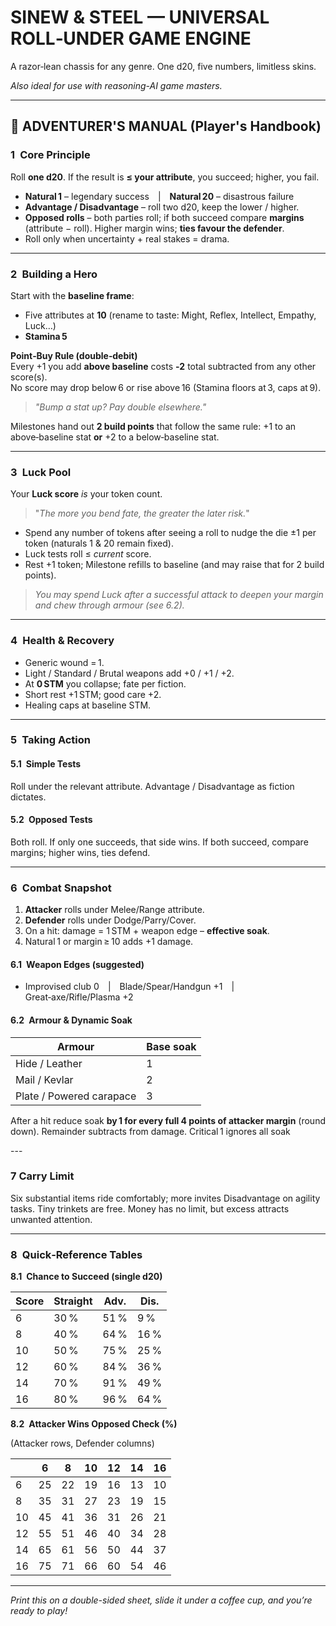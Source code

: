 # **SINEW & STEEL — UNIVERSAL ROLL‑UNDER GAME ENGINE**

A razor‑lean chassis for any genre. One d20, five numbers, limitless skins. 

*Also ideal for use with reasoning-AI game masters.*

---

## 📜 ADVENTURER'S MANUAL (Player's Handbook)

### 1 Core Principle

Roll **one d20**. If the result is **≤ your attribute**, you succeed; higher, you fail.

- **Natural 1** – legendary success | **Natural 20** – disastrous failure
- **Advantage / Disadvantage** – roll two d20, keep the lower / higher.
- **Opposed rolls** – both parties roll; if both succeed compare **margins** (attribute − roll). Higher margin wins; **ties favour the defender**.
- Roll only when uncertainty + real stakes = drama.

---

### 2 Building a Hero

Start with the **baseline frame**:

- Five attributes at **10** (rename to taste: Might, Reflex, Intellect, Empathy, Luck…)
- **Stamina 5**

**Point‑Buy Rule (double‑debit)**\
Every +1 you add **above baseline** costs **‑2** total subtracted from any other score(s).\
No score may drop below 6 or rise above 16 (Stamina floors at 3, caps at 9).

> *"Bump a stat up? Pay double elsewhere."*

Milestones hand out **2 build points** that follow the same rule: +1 to an above‑baseline stat **or** +2 to a below‑baseline stat.

---

### 3 Luck Pool

Your **Luck score** *is* your token count.

> "*The more you bend fate, the greater the later risk.*"

- Spend any number of tokens after seeing a roll to nudge the die ±1 per token (naturals 1 & 20 remain fixed).
- Luck tests roll ≤ *current* score.
- Rest +1 token; Milestone refills to baseline (and may raise that for 2 build points).

> *You may spend Luck after a successful attack to deepen your margin and chew through armour (see 6.2).*

---

### 4 Health & Recovery

- Generic wound = 1.
- Light / Standard / Brutal weapons add +0 / +1 / +2.
- At **0 STM** you collapse; fate per fiction.
- Short rest +1 STM; good care +2.
- Healing caps at baseline STM.

---

### 5 Taking Action

#### 5.1 Simple Tests

Roll under the relevant attribute. Advantage / Disadvantage as fiction dictates.

#### 5.2 Opposed Tests

Both roll. If only one succeeds, that side wins. If both succeed, compare margins; higher wins, ties defend.

---

### 6 Combat Snapshot

1. **Attacker** rolls under Melee/Range attribute.
2. **Defender** rolls under Dodge/Parry/Cover.
3. On a hit: damage = 1 STM + weapon edge – **effective soak**.
4. Natural 1 or margin ≥ 10 adds +1 damage.

#### 6.1 Weapon Edges (suggested)

- Improvised club 0 | Blade/Spear/Handgun +1 | Great‑axe/Rifle/Plasma +2

#### 6.2 Armour & Dynamic Soak

| Armour                   | Base soak |
| ------------------------ | --------- |
| Hide / Leather           | 1         |
| Mail / Kevlar            | 2         |
| Plate / Powered carapace | 3         |

After a hit reduce soak **by 1 for every full 4 points of attacker margin** (round down). Remainder subtracts from damage. Critical 1 ignores all soak

\---

### 7 Carry Limit

Six substantial items ride comfortably; more invites Disadvantage on agility tasks. Tiny trinkets are free. Money has no limit, but excess attracts unwanted attention.

---

### 8 Quick‑Reference Tables

**8.1 Chance to Succeed (single d20)**

| Score | Straight | Adv. | Dis. |
| ----- | -------- | ---- | ---- |
| 6     | 30 %     | 51 % | 9 %  |
| 8     | 40 %     | 64 % | 16 % |
| 10    | 50 %     | 75 % | 25 % |
| 12    | 60 %     | 84 % | 36 % |
| 14    | 70 %     | 91 % | 49 % |
| 16    | 80 %     | 96 % | 64 % |

**8.2 Attacker Wins Opposed Check (%)**

(Attacker rows, Defender columns)

|    | 6  | 8  | 10 | 12 | 14 | 16 |
| -- | -- | -- | -- | -- | -- | -- |
| 6  | 25 | 22 | 19 | 16 | 13 | 10 |
| 8  | 35 | 31 | 27 | 23 | 19 | 15 |
| 10 | 45 | 41 | 36 | 31 | 26 | 21 |
| 12 | 55 | 51 | 46 | 40 | 34 | 28 |
| 14 | 65 | 61 | 56 | 50 | 44 | 37 |
| 16 | 75 | 71 | 66 | 60 | 54 | 46 |

---

*Print this on a double-sided sheet, slide it under a coffee cup, and you’re ready to play!*